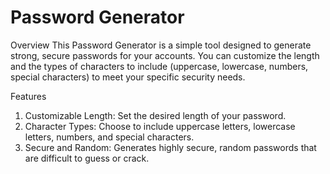 # Password Generator
Overview
This Password Generator is a simple tool designed to generate strong, secure passwords for your accounts. You can customize the length and the types of characters to include (uppercase, lowercase, numbers, special characters) to meet your specific security needs.

Features
1. Customizable Length: Set the desired length of your password.
2. Character Types: Choose to include uppercase letters, lowercase letters, numbers, and special characters.
3. Secure and Random: Generates highly secure, random passwords that are difficult to guess or crack.
